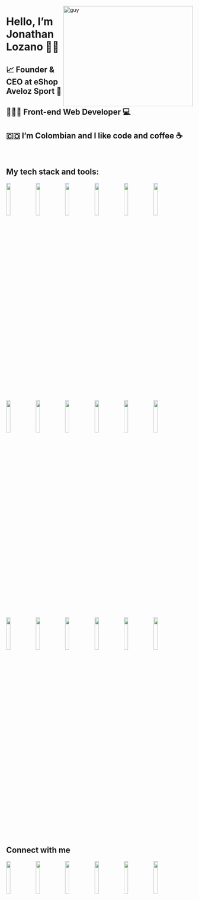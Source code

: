 <img align="right" height="270px" alt="guy" width="350" src="https://i.pinimg.com/originals/e4/26/70/e426702edf874b181aced1e2fa5c6cde.gif" /> </a>
<h1>Hello, I’m Jonathan Lozano 🙋‍♂️</h1>
<h2>📈 Founder & CEO at eShop Aveloz Sport 🛒</h2>
<h2>👨🏻‍💻 Front-end Web Developer 💻</h2>
<h2>🇨🇴 I’m Colombian and I like code and coffee ☕</h2>

<br>


<h2>My tech stack and tools:</h2>
<p>
  <code><img width="15%" src="https://www.vectorlogo.zone/logos/w3_html5/w3_html5-ar21.svg"></code>
  <code><img width="15%" src="https://www.vectorlogo.zone/logos/javascript/javascript-ar21.svg"></code>
  <code><img width="15%" src="https://www.vectorlogo.zone/logos/w3_css/w3_css-ar21.svg"></code>
  <code><img width="15%" src="https://www.vectorlogo.zone/logos/angular/angular-ar21.svg"></code>
  <code><img width="15%" src="https://www.vectorlogo.zone/logos/getbootstrap/getbootstrap-ar21.svg"></code>
  <code><img width="15%" src="https://www.vectorlogo.zone/logos/nodejs/nodejs-ar21.svg"></code>
  <br />
  <code><img width="15%" src="https://www.vectorlogo.zone/logos/git-scm/git-scm-ar21.svg"></code>
  <code><img width="15%" src="https://www.vectorlogo.zone/logos/github/github-ar21.svg"></code>
  <code><img width="15%" src="https://www.vectorlogo.zone/logos/figma/figma-ar21.svg"></code>
  <code><img width="15%" src="https://www.vectorlogo.zone/logos/visualstudio_code/visualstudio_code-ar21.svg"></code>
  <code><img width="15%" src="https://www.vectorlogo.zone/logos/zoomus/zoomus-ar21.svg"></code>
  <code><img width="15%" src="https://www.vectorlogo.zone/logos/slack/slack-ar21.svg"></code>
  <br />
  <code><img width="15%" src="https://www.vectorlogo.zone/logos/google_analytics/google_analytics-ar21.svg"></code>
  <code><img width="15%" src="https://www.vectorlogo.zone/logos/shopify/shopify-ar21.svg"></code>
  <code><img width="15%" src="https://www.vectorlogo.zone/logos/paypal/paypal-ar21.svg"></code>
  <code><img width="15%" src="https://www.vectorlogo.zone/logos/canva/canva-ar21.svg"></code>
  <code><img width="15%" src="https://www.vectorlogo.zone/logos/adobe_illustrator/adobe_illustrator-ar21.svg"></code>
  <code><img width="15%" src="https://www.vectorlogo.zone/logos/gimp/gimp-ar21.svg"></code>
</p>

<h2>Connect with me </h2>
<p>
  <code><img width="15%" src="https://www.vectorlogo.zone/logos/linkedin/linkedin-tile.svg"></code>
  <code><img width="15%" src="https://www.vectorlogo.zone/logos/codepen/codepen-tile.svg"></code>
  <code><img width="15%" src="https://www.vectorlogo.zone/logos/coursera/coursera-icon.svg"></code>
  <code><img width="15%" src="https://www.vectorlogo.zone/logos/devto/devto-icon.svg"></code>  
  <code><img width="15%" src="https://www.vectorlogo.zone/logos/instagram/instagram-tile.svg"></code>  
  <code><img width="15%" src="https://www.vectorlogo.zone/logos/ko-fi/ko-fi-icon.svg"></code>
</p>
